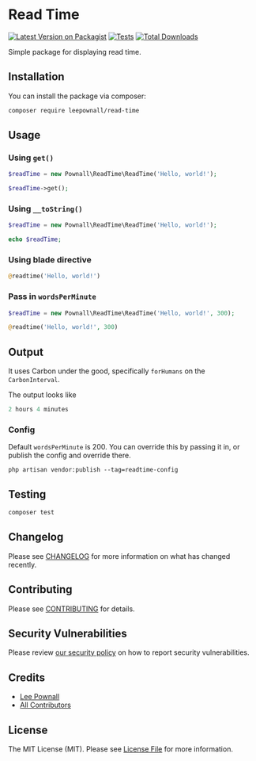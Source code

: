 # Read Time

[![Latest Version on Packagist](https://img.shields.io/packagist/v/leepownall/read-time.svg?style=flat-square)](https://packagist.org/packages/leepownall/read-time)
[![Tests](https://img.shields.io/github/actions/workflow/status/leepownall/read-time/run-tests.yml?branch=main&label=tests&style=flat-square)](https://github.com/leepownall/read-time/actions/workflows/run-tests.yml)
[![Total Downloads](https://img.shields.io/packagist/dt/leepownall/read-time.svg?style=flat-square)](https://packagist.org/packages/leepownall/read-time)

Simple package for displaying read time.

## Installation

You can install the package via composer:

```bash
composer require leepownall/read-time
```

## Usage

### Using `get()`

```php
$readTime = new Pownall\ReadTime\ReadTime('Hello, world!');

$readTime->get();
```

### Using `__toString()`

```php
$readTime = new Pownall\ReadTime\ReadTime('Hello, world!');

echo $readTime;
```

### Using blade directive

```php
@readtime('Hello, world!')
```

### Pass in `wordsPerMinute`

```php
$readTime = new Pownall\ReadTime\ReadTime('Hello, world!', 300);
```

```php
@readtime('Hello, world!', 300)
```

## Output

It uses Carbon under the good, specifically `forHumans` on the `CarbonInterval`.

The output looks like

```php
2 hours 4 minutes
```

### Config

Default `wordsPerMinute` is 200. You can override this by passing it in, or publish the config and override there.

`php artisan vendor:publish --tag=readtime-config`

## Testing

```bash
composer test
```

## Changelog

Please see [CHANGELOG](CHANGELOG.md) for more information on what has changed recently.

## Contributing

Please see [CONTRIBUTING](https://github.com/spatie/.github/blob/main/CONTRIBUTING.md) for details.

## Security Vulnerabilities

Please review [our security policy](../../security/policy) on how to report security vulnerabilities.

## Credits

- [Lee Pownall](https://github.com/leepownall)
- [All Contributors](../../contributors)

## License

The MIT License (MIT). Please see [License File](LICENSE.md) for more information.
